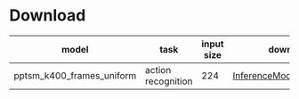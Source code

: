 # Download

| model | task | input size | download url|
|---|---|---|---|
|pptsm_k400_frames_uniform | action recognition  | 224 | [InferenceModel](https://videotag.bj.bcebos.com/PaddleVideo/InferenceModel/ppTSM_infer.tar)/[PretrainModel](https://videotag.bj.bcebos.com/PaddleVideo-release2.1/PPTSM/ppTSM_k400_uniform_distill.pdparams) |
